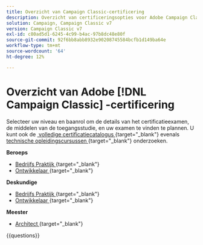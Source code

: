 ```yaml
---
title: Overzicht van Campaign Classic-certificering
description: Overzicht van certificeringsopties voor Adobe Campaign Classic
solution: Campaign, Campaign Classic v7
version: Campaign Classic v7
exl-id: c80ad5d1-6245-4c99-b4ac-97b8dc48e80f
source-git-commit: 92f6bb8abb8932e90208745584bcfb1d149ba64e
workflow-type: tm+mt
source-wordcount: '64'
ht-degree: 12%

---
```


# Overzicht van Adobe [!DNL Campaign Classic] -certificering

Selecteer uw niveau en baanrol om de details van het certificatieexamen, de middelen van de toegangsstudie, en uw examen te vinden te plannen. U kunt ook de [&#x200B; volledige certificatiecatalogus &#x200B;](https://certification.adobe.com/certifications){target="_blank"}  evenals [&#x200B; technische opleidingscursussen &#x200B;](https://certification.adobe.com/courses/?/courses){target="_blank"}  onderzoeken.

**Beroeps**

* [&#x200B; Bedrijfs Praktijk &#x200B;](https://certification.adobe.com/certification/campaign-classic-business-practitioner-professional){target="_blank"}  <!--AD0-E329-->
* [&#x200B; Ontwikkelaar &#x200B;](https://certification.adobe.com/certification/developer-professional){target="_blank"}  <!--AD0-E331-->

**Deskundige**

* [&#x200B; Bedrijfs Praktijk &#x200B;](https://certification.adobe.com/certification/campaign-classic-business-practitioner-expert){target="_blank"}  <!--AD0-E327-->
* [&#x200B; Ontwikkelaar &#x200B;](https://certification.adobe.com/certification/campaign-classic-developer-expert){target="_blank"}  <!--AD0-E330-->

**Meester**

* [&#x200B; Architect &#x200B;](https://certification.adobe.com/certification/campaign-classic-architect-master){target="_blank"}  <!--AD0-E328-->

{{questions}}

